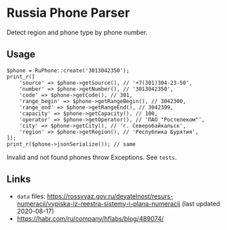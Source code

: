 Russia Phone Parser
===================

Detect region and phone type by phone number.

Usage
-----

    $phone = RuPhone::create('3013042350');
    print_r([
        'source' => $phone->getSource(), // '+7(301)304-23-50',
        'number' => $phone->getNumber(), // '3013042350',
        'code' => $phone->getCode(), // 301,
        'range_begin' => $phone->getRangeBegin(), // 3042300,
        'range_end' => $phone->getRangeEnd(), // 3042399,
        'capacity' => $phone->getCapacity(), // 100,
        'operator' => $phone->getOperator(), // 'ПАО "Ростелеком"',
        'city' => $phone->getCity(), // 'г. Северобайкальск',
        'region' => $phone->getRegion(), // 'Республика Бурятия',
    ]);
    print_r($phone->jsonSerialize()); // same

Invalid and not found phones throw Exceptions. See `tests`.


Links
-----

* `data` files: https://rossvyaz.gov.ru/deyatelnost/resurs-numeracii/vypiska-iz-reestra-sistemy-i-plana-numeracii
  (last updated 2020-08-17)
* https://habr.com/ru/company/hflabs/blog/489074/
